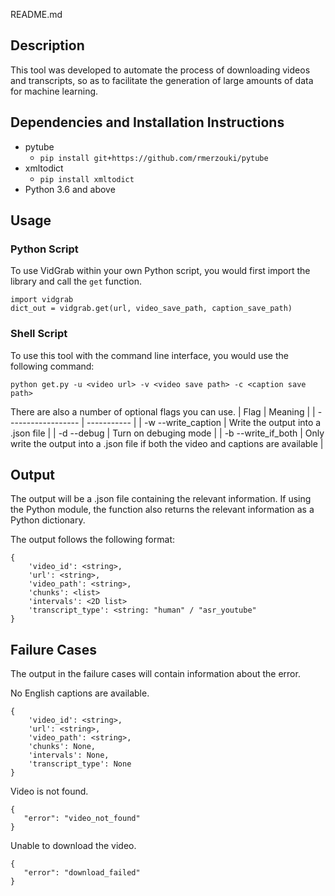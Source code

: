 README.md

## Description
This tool was developed to automate the process of downloading videos and transcripts, so as to facilitate the generation of large amounts of data for machine learning.

## Dependencies and Installation Instructions

* pytube
    * `pip install git+https://github.com/rmerzouki/pytube`
* xmltodict
    * `pip install xmltodict`
* Python 3.6 and above

## Usage

### Python Script
To use VidGrab within your own Python script, you would first import the library and call the `get` function.
~~~
import vidgrab
dict_out = vidgrab.get(url, video_save_path, caption_save_path)
~~~

### Shell Script
To use this tool with the command line interface, you would use the following command:
```
python get.py -u <video url> -v <video save path> -c <caption save path>
```
There are also a number of optional flags you can use.
| Flag               | Meaning     |
| ------------------ | ----------- |
| -w --write_caption | Write the output into a .json file       |
| -d --debug         | Turn on debuging mode  |
| -b --write_if_both | Only write the output into a .json file if both the video and captions are available |

## Output
The output will be a .json file containing the relevant information. If using the Python module, the function also returns the relevant information as a Python dictionary.

The output follows the following format:
~~~~
{
    'video_id': <string>,
    'url': <string>,
    'video_path': <string>,
    'chunks': <list>
    'intervals': <2D list>
    'transcript_type': <string: "human" / "asr_youtube"
}
~~~~

## Failure Cases
The output in the failure cases will contain information about the error.

No English captions are available.
~~~~
{
    'video_id': <string>,
    'url': <string>,
    'video_path': <string>,
    'chunks': None,
    'intervals': None,
    'transcript_type': None
}
~~~~

Video is not found.
~~~~
{
   "error": "video_not_found"
}
~~~~

Unable to download the video.
~~~~
{
   "error": "download_failed"
}
~~~~
